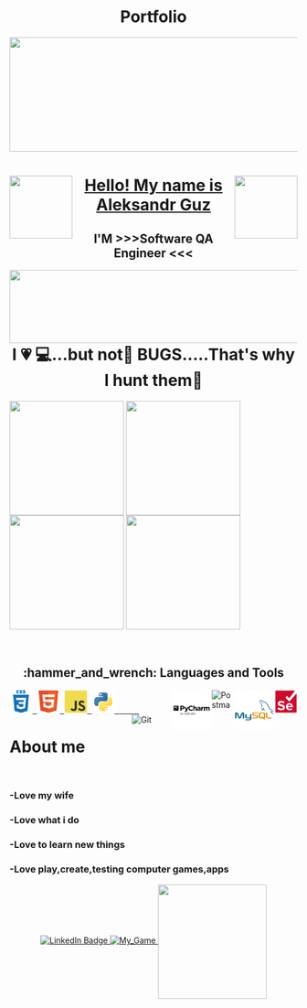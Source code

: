 <h1 align="center" color="lime">Portfolio</h1>
<div id="header">
   <img src="https://media.giphy.com/media/zXmbOaTpbY6mA/giphy.gif" width="1024" height="200" color="red"/>
</div>
 <div id="header" align="center"> 
  <img  align="left" src="https://media.giphy.com/media/ZJ6IOBmCaj5f2/giphy.gif" width="110" height="110"/>
    <img  align="right" src="https://media.giphy.com/media/ZJ6IOBmCaj5f2/giphy.gif" width="110" height="110"/>
     <h1><ins> Hello! My name is Aleksandr Guz </ins></h1>
       <h2  align="center">I'M >>>Software QA Engineer <<< </h2>
</div>
<div>   
 <img align="right" src="https://media.giphy.com/media/eUdtR10ZsxlFC/giphy.gif" width="1024" height="128"/>
</div>   
<div> 
 <h1 align="center"> I 💗 💻...but not🖤 BUGS.....That's why I hunt them👀 </h1>
 <img align="center" src="https://media.giphy.com/media/fQZX2aoRC1Tqw/giphy.gif" width="200" height="200"/> 
 <img align="center" src="https://media.giphy.com/media/y0XAoHQPmv4CQ/giphy.gif" width="200" height="200"/>
 <img align="center" src="https://media.giphy.com/media/NS7gPxeumewkWDOIxi/giphy.gif" width="200" height="200"/>
 <img align="center" src="https://media.giphy.com/media/fTne319LfO6Noh80qD/giphy.gif" width="200" height="200"/>

</div>
<br/>
<br/>
<div>
<h2 align="center">:hammer_and_wrench: Languages and Tools </h2>
 <a href="https://developer.mozilla.org/en-US/docs/Web/CSS">
  <img src="https://github.com/devicons/devicon/blob/master/icons/css3/css3-plain-wordmark.svg"  alt="CSS" width="40" height="40"/>&nbsp;
 </a>
 <a href="https://en.wikipedia.org/wiki/HTML">
   <img src="https://github.com/devicons/devicon/blob/master/icons/html5/html5-original.svg" title="HTML5" alt="HTML" width="40" height="40"/>&nbsp;
 </a>
 <a href="https://developer.mozilla.org/en-US/docs/Web/JavaScript">
    <img src="https://github.com/devicons/devicon/blob/master/icons/javascript/javascript-original.svg" title="JavaScript" alt="JavaScript" width="40" height="40"/>&nbsp;
 </a>
 <a href="https://www.python.org/">
     <img src="https://github.com/devicons/devicon/blob/master/icons/python/python-original.svg" title="python" alt="python" width="40" height="40"/>&nbsp;
 </a>
    <a href="https://www.selenium.dev/">
  <img align="right" src="https://github.com/devicons/devicon/raw/master/icons/selenium/selenium-original.svg" title="Selenium" alt="Selenium" width="40" height="40"/>&nbsp;
    </a>
 <a href="https://www.mysql.com/">
     <img align="right" src="https://github.com/devicons/devicon/blob/master/icons/mysql/mysql-original-wordmark.svg" title="MySQL"  alt="MySQL" width="70" height="70"/>&nbsp;
 </a>
 <a href="https://www.postman.com/">
       <img  align="right" src="https://camo.githubusercontent.com/93b32389bf746009ca2370de7fe06c3b5146f4c99d99df65994f9ced0ba41685/68747470733a2f2f7777772e766563746f726c6f676f2e7a6f6e652f6c6f676f732f676574706f73746d616e2f676574706f73746d616e2d69636f6e2e737667" title="Postman" alt="Postman" width="40" height="40"/>&nbsp;
 </a>
  <a href="https://www.jetbrains.com/pycharm/">
       <img  align="right" src="https://github.com/devicons/devicon/raw/master/icons/pycharm/pycharm-original-wordmark.svg" title="Pycharm" alt="Pycharm" width="70" height="70"/>&nbsp;
 </a>
 </a>
  <a href="https://www.github.com">
       <img  align="right" src="https://camo.githubusercontent.com/c679520a365f38298778c67638cf97c18db4f4e7f960cc7362c75d908760f12d/68747470733a2f2f63646e2e6a7364656c6976722e6e65742f67682f64657669636f6e732f64657669636f6e2f69636f6e732f6769746875622f6769746875622d6f726967696e616c2d776f72646d61726b2e737667"
title="Git" alt="Git" width="70" height="70"/>&nbsp;
 </a>
<br/> 
 <dev><h1 align="left"> About me </h1></dev>
<br/>
  <dev>
 <h3 align="left">-Love my wife</h3>
   <h3 align="left">-Love what i do</h3>
     <h3 align="left">-Love to learn new things</h3>
       <h3 align="left">-Love play,create,testing computer games,apps</h3>
       <div id="badges" align="center">
         <a href="https://www.linkedin.com/in/aleksandrguz/">
           <img  src="https://img.shields.io/badge/LinkedIn-blue?style=for-the-badge&logo=linkedin&logoColor=white" alt="LinkedIn Badge" />
         </a>
         <a href="https://www.youtube.com/watch?v=OD7uVurKx14">
           <img src="https://img.shields.io/badge/YouTube-red?style=for-the-badge&logo=My_Game&logoColor=white" alt="My_Game"/>
             <img align="center" src="https://media.giphy.com/media/3ohhweiVB36rAlqVCE/giphy.gif" width="190" height="200"/> 
         </a>
      </div>
    </dev>
